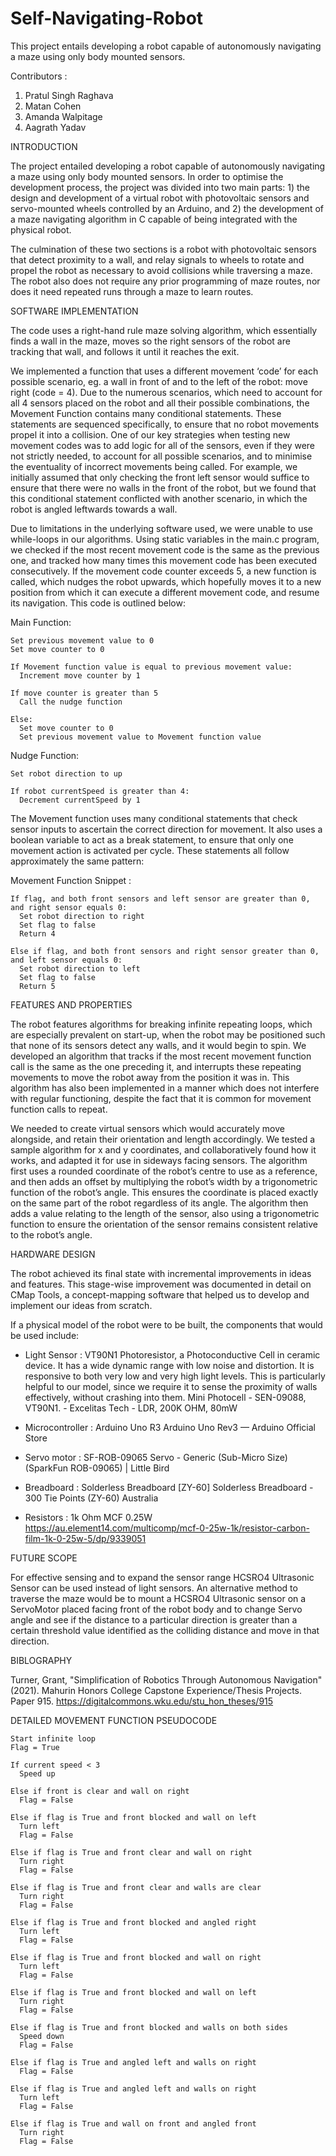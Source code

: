 # Self-Navigating-Robot
This project entails developing a robot capable of autonomously navigating a maze using only body mounted sensors. 

Contributors :
1)	Pratul Singh Raghava 
2)	Matan Cohen 
3)	Amanda Walpitage 
4)	Aagrath Yadav 

INTRODUCTION

The project entailed developing a robot capable of autonomously navigating a maze using only body mounted sensors. In order to optimise the development process, the project was divided into two main parts: 1) the design and development of a virtual robot with photovoltaic sensors and servo-mounted wheels controlled by an Arduino, and 2) the development of a maze navigating algorithm in C capable of being integrated with the physical robot. 

The culmination of these two sections is a robot with photovoltaic sensors that detect proximity to a wall, and relay signals to wheels to rotate and propel the robot as necessary to avoid collisions while traversing a maze. The robot also does not require any prior programming of maze routes, nor does it need repeated runs through a maze to learn routes. 

SOFTWARE IMPLEMENTATION

The code uses a right-hand rule maze solving algorithm, which essentially finds a wall in the maze, moves so the right sensors of the robot are tracking that wall, and follows it until it reaches the exit.

We implemented a function that uses a different movement ‘code’ for each possible scenario, eg. a wall in front of and to the left of the robot: move right (code = 4). Due to the numerous scenarios, which need to account for all 4 sensors placed on the robot and all their possible combinations, the Movement Function contains many conditional statements. These statements are sequenced specifically, to ensure that no robot movements propel it into a collision. One of our key strategies when testing new movement codes was to add logic for all of the sensors, even if they were not strictly needed, to account for all possible scenarios, and to minimise the eventuality of incorrect movements being called. For example, we initially assumed that only checking the front left sensor would suffice to ensure that there were no walls in the front of the robot, but we found that this conditional statement conflicted with another scenario, in which the robot is angled leftwards towards a wall. 

Due to limitations in the underlying software used, we were unable to use while-loops in our algorithms. Using static variables in the main.c program, we checked if the most recent movement code is the same as the previous one, and tracked how many times this movement code has been executed consecutively. If the movement code counter exceeds 5, a new function is called, which nudges the robot upwards, which hopefully moves it to a new position from which it can execute a different movement code, and resume its navigation. This code is outlined below:

Main Function:

    Set previous movement value to 0
    Set move counter to 0
    
    If Movement function value is equal to previous movement value:
      Increment move counter by 1
    
    If move counter is greater than 5
      Call the nudge function
    
    Else: 
      Set move counter to 0
      Set previous movement value to Movement function value

Nudge Function:


    Set robot direction to up
    
    If robot currentSpeed is greater than 4:
      Decrement currentSpeed by 1

The Movement function uses many conditional statements that check sensor inputs to ascertain the correct direction for movement. It also uses a boolean variable to act as a break statement, to ensure that only one movement action is activated per cycle. These statements all follow approximately the same pattern:

Movement Function Snippet :

    If flag, and both front sensors and left sensor are greater than 0, and right sensor equals 0:
      Set robot direction to right
      Set flag to false
      Return 4
      
    Else if flag, and both front sensors and right sensor greater than 0, and left sensor equals 0:
      Set robot direction to left
      Set flag to false
      Return 5

FEATURES AND PROPERTIES

The robot features algorithms for breaking infinite repeating loops, which are especially prevalent on start-up, when the robot may be positioned such that none of its sensors detect any walls, and it would begin to spin. We developed an algorithm that tracks if the most recent movement function call is the same as the one preceding it, and interrupts these repeating movements to move the robot away from the position it was in. This algorithm has also been implemented in a manner which does not interfere with regular functioning, despite the fact that it is common for movement function calls to repeat. 

We needed to create virtual sensors which would accurately move alongside, and retain their orientation and length accordingly. We tested a sample algorithm for x and y coordinates, and collaboratively found how it works, and adapted it for use in sideways facing sensors. The algorithm first uses a rounded coordinate of the robot’s centre to use as a reference, and then adds an offset by multiplying the robot’s width by a trigonometric function of the robot’s angle. This ensures the coordinate is placed exactly on the same part of the robot regardless of its angle. The algorithm then adds a value relating to the length of the sensor, also using a trigonometric function to ensure the orientation of the sensor remains consistent relative to the robot’s angle. 

HARDWARE DESIGN

The robot achieved its final state with incremental improvements in ideas and features. This stage-wise improvement was documented in detail on CMap Tools, a concept-mapping software that helped us to develop and implement our ideas from scratch.

If a physical model of the robot were to be built, the components that would be used include:

-	Light Sensor : VT90N1 Photoresistor,  a Photoconductive Cell in ceramic device. It has a wide dynamic range with low noise and distortion. It is responsive to both very low and very high light levels. This is particularly helpful to our model, since we require it to sense the proximity of walls effectively, without crashing into them.
Mini Photocell - SEN-09088, VT90N1. - Excelitas Tech - LDR, 200K OHM, 80mW

-	Microcontroller : Arduino Uno R3 
Arduino Uno Rev3 — Arduino Official Store

-	Servo motor : SF-ROB-09065 
Servo - Generic (Sub-Micro Size) (SparkFun ROB-09065) | Little Bird

-	Breadboard : Solderless Breadboard [ZY-60] 
Solderless Breadboard - 300 Tie Points (ZY-60) Australia

-	Resistors : 1k Ohm MCF 0.25W https://au.element14.com/multicomp/mcf-0-25w-1k/resistor-carbon-film-1k-0-25w-5/dp/9339051


FUTURE SCOPE

For effective sensing and to expand the sensor range HCSRO4 Ultrasonic Sensor can be used instead of light sensors. An alternative method to traverse the maze would be to mount a HCSRO4 Ultrasonic sensor on a ServoMotor placed facing front of the robot body and to change Servo angle and see if the distance to a particular direction is greater than a certain threshold value identified as the colliding distance and move in that direction. 

BIBLOGRAPHY

Turner, Grant, "Simplification of Robotics Through Autonomous Navigation" (2021). Mahurin Honors College Capstone Experience/Thesis Projects. Paper 915.
https://digitalcommons.wku.edu/stu_hon_theses/915

DETAILED MOVEMENT FUNCTION PSEUDOCODE

    Start infinite loop
    Flag = True

    If current speed < 3
      Speed up

    Else if front is clear and wall on right
      Flag = False

    Else if flag is True and front blocked and wall on left
      Turn left
      Flag = False

    Else if flag is True and front clear and wall on right
      Turn right
      Flag = False

    Else if flag is True and front clear and walls are clear
      Turn right
      Flag = False

    Else if flag is True and front blocked and angled right
      Turn left
      Flag = False

    Else if flag is True and front blocked and wall on right
      Turn left
      Flag = False

    Else if flag is True and front blocked and wall on left
      Turn right
      Flag = False

    Else if flag is True and front blocked and walls on both sides
      Speed down
      Flag = False

    Else if flag is True and angled left and walls on right
      Flag = False

    Else if flag is True and angled left and walls on right
      Turn left
      Flag = False

    Else if flag is True and wall on front and angled front
      Turn right
      Flag = False

